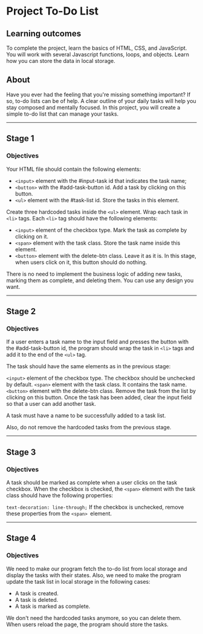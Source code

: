 # Project To-Do List

## Learning outcomes
To complete the project, learn the basics of HTML, CSS, and JavaScript. You will work with several Javascript functions, loops, and objects. Learn how you can store the data in local storage.

## About
Have you ever had the feeling that you're missing something important? If so, to-do lists can be of help. A clear outline of your daily tasks will help you stay composed and mentally focused. In this project, you will create a simple to-do list that can manage your tasks.

---

## Stage 1

### Objectives

Your HTML file should contain the following elements:

* `<input>` element with the #input-task id that indicates the task name;
* `<button>` with the #add-task-button id. Add a task by clicking on this button.
* `<ul>` element with the #task-list id. Store the tasks in this element.
  
Create three hardcoded tasks inside the `<ul>` element. Wrap each task in `<li>` tags. Each `<li>` tag should have the following elements:

* `<input>` element of the checkbox type. Mark the task as complete by clicking on it.
* `<span>` element with the task class. Store the task name inside this element.
* `<button>` element with the delete-btn class. Leave it as it is. In this stage, when users click on it, this button should do nothing.
  
There is no need to implement the business logic of adding new tasks, marking them as complete, and deleting them. You can use any design you want.

---
  
## Stage 2

### Objectives
  
If a user enters a task name to the input field and presses the button with the #add-task-button id, the program should wrap the task in `<li>` tags and add it to the end of the `<ul>` tag.

The task should have the same elements as in the previous stage:

`<input>` element of the checkbox type. The checkbox should be unchecked by default.
`<span>` element with the task class. It contains the task name.
`<button>` element with the delete-btn class. Remove the task from the list by clicking on this button.
Once the task has been added, clear the input field so that a user can add another task.

A task must have a name to be successfully added to a task list.

Also, do not remove the hardcoded tasks from the previous stage.

---
  
## Stage 3
  
### Objectives
  
A task should be marked as complete when a user clicks on the task checkbox. When the checkbox is checked, the `<span>` element with the task class should have the following properties:

`text-decoration: line-through;`
If the checkbox is unchecked, remove these properties from the `<span> `element.

---
  
## Stage 4
  
### Objectives
  
We need to make our program fetch the to-do list from local storage and display the tasks with their states. Also, we need to make the program update the task list in local storage in the following cases:

* A task is created.
* A task is deleted.
* A task is marked as complete.
  
We don't need the hardcoded tasks anymore, so you can delete them. When users reload the page, the program should store the tasks.
